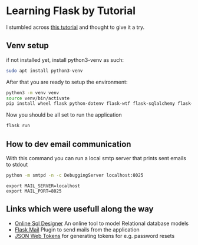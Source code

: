 # Learning Flask by Tutorial
I stumbled across [this tutorial](https://blog.miguelgrinberg.com/post/the-flask-mega-tutorial-part-i-hello-world) and thought to give it a try.

## Venv setup
if not installed yet, install python3-venv as such:
```bash
sudo apt install python3-venv
```

After that you are ready to setup the environment:
```bash
python3 -m venv venv
source venv/bin/activate
pip install wheel flask python-dotenv flask-wtf flask-sqlalchemy flask-migrate flask-login flask-mail pyjwt
```

Now you should be all set to run the application
```bash
flask run
```
## How to dev email communication
With this command you can run a local smtp server that prints sent emails to stdout

```bash
python -m smtpd -n -c DebuggingServer localhost:8025
```
```
export MAIL_SERVER=localhost
export MAIL_PORT=8025
```

## Links which were usefull along the way
 - [Online Sql Designer](http://ondras.zarovi.cz/sql/demo/) An online tool to model Relational database models
 - [Flask Mail](https://pythonhosted.org/Flask-Mail/) Plugin to send mails from the application
 - [JSON Web Tokens](https://jwt.io/) for generating tokens for e.g. password resets

